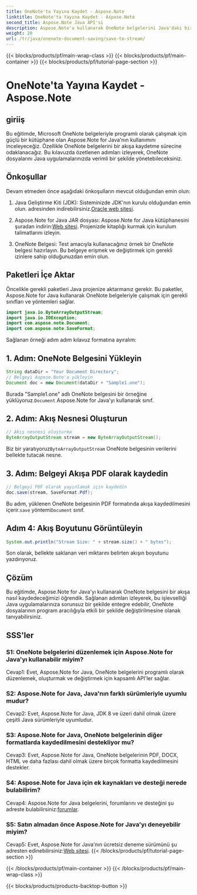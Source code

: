 ```yaml
---
title: OneNote'ta Yayına Kaydet - Aspose.Note
linktitle: OneNote'ta Yayına Kaydet - Aspose.Note
second_title: Aspose.Note Java API'si
description: Aspose.Note'u kullanarak OneNote belgelerini Java'daki bir akışa nasıl kaydedeceğinizi öğrenin. Bu işlevselliği uygulamalarınıza zahmetsizce entegre edin.
weight: 20
url: /tr/java/onenote-document-saving/save-to-stream/
---
```


{{< blocks/products/pf/main-wrap-class >}}
{{< blocks/products/pf/main-container >}}
{{< blocks/products/pf/tutorial-page-section >}}

# OneNote'ta Yayına Kaydet - Aspose.Note

## giriiş

Bu eğitimde, Microsoft OneNote belgeleriyle programlı olarak çalışmak için güçlü bir kütüphane olan Aspose.Note for Java'nın kullanımını inceleyeceğiz. Özellikle OneNote belgelerini bir akışa kaydetme sürecine odaklanacağız. Bu kılavuzda özetlenen adımları izleyerek, OneNote dosyalarını Java uygulamalarınızda verimli bir şekilde yönetebileceksiniz.

## Önkoşullar

Devam etmeden önce aşağıdaki önkoşulların mevcut olduğundan emin olun:

1.  Java Geliştirme Kiti (JDK): Sisteminizde JDK'nın kurulu olduğundan emin olun. adresinden indirebilirsiniz.[Oracle web sitesi](https://www.oracle.com/java/technologies/javase-jdk11-downloads.html).
   
2.  Aspose.Note for Java JAR dosyası: Aspose.Note for Java kütüphanesini şuradan indirin:[Web sitesi](https://releases.aspose.com/note/java/). Projenizde kitaplığı kurmak için kurulum talimatlarını izleyin.

3. OneNote Belgesi: Test amacıyla kullanacağınız örnek bir OneNote belgesi hazırlayın. Bu belgeye erişmek ve değiştirmek için gerekli izinlere sahip olduğunuzdan emin olun.

## Paketleri İçe Aktar

Öncelikle gerekli paketleri Java projenize aktarmanız gerekir. Bu paketler, Aspose.Note for Java kullanarak OneNote belgeleriyle çalışmak için gerekli sınıfları ve yöntemleri sağlar.

```java
import java.io.ByteArrayOutputStream;
import java.io.IOException;
import com.aspose.note.Document;
import com.aspose.note.SaveFormat;
```

Sağlanan örneği adım adım kılavuz formatına ayıralım:

## 1. Adım: OneNote Belgesini Yükleyin

```java
String dataDir = "Your Document Directory";
// Belgeyi Aspose.Note'a yükleyin
Document doc = new Document(dataDir + "Sample1.one");
```

 Burada "Sample1.one" adlı OneNote belgesini bir örneğine yüklüyoruz.`Document` Aspose.Note for Java'yı kullanarak sınıf.

## 2. Adım: Akış Nesnesi Oluşturun

```java
// Akış nesnesi oluşturma
ByteArrayOutputStream stream = new ByteArrayOutputStream();
```

 Biz bir yaratıyoruz`ByteArrayOutputStream` OneNote belgesinin verilerini bellekte tutacak nesne.

## 3. Adım: Belgeyi Akışa PDF olarak kaydedin

```java
// Belgeyi PDF olarak yayınlamak için kaydedin
doc.save(stream, SaveFormat.Pdf);
```

 Bu adım, yüklenen OneNote belgesinin PDF formatında akışa kaydedilmesini içerir.`save` yöntemi`Document` sınıf.

## Adım 4: Akış Boyutunu Görüntüleyin

```java
System.out.println("Stream Size: " + stream.size() + " bytes");
```

Son olarak, bellekte saklanan veri miktarını belirten akışın boyutunu yazdırıyoruz.

## Çözüm

Bu eğitimde, Aspose.Note for Java'yı kullanarak OneNote belgesini bir akışa nasıl kaydedeceğimizi öğrendik. Sağlanan adımları izleyerek, bu işlevselliği Java uygulamalarınıza sorunsuz bir şekilde entegre edebilir, OneNote dosyalarının program aracılığıyla etkili bir şekilde değiştirilmesine olanak tanıyabilirsiniz.

## SSS'ler

### S1: OneNote belgelerini düzenlemek için Aspose.Note for Java'yı kullanabilir miyim?

Cevap1: Evet, Aspose.Note for Java, OneNote belgelerini programlı olarak düzenlemek, oluşturmak ve değiştirmek için kapsamlı API'ler sağlar.

### S2: Aspose.Note for Java, Java'nın farklı sürümleriyle uyumlu mudur?

Cevap2: Evet, Aspose.Note for Java, JDK 8 ve üzeri dahil olmak üzere çeşitli Java sürümleriyle uyumludur.

### S3: Aspose.Note for Java, OneNote belgelerinin diğer formatlarda kaydedilmesini destekliyor mu?

Cevap3: Evet, Aspose.Note for Java, OneNote belgelerinin PDF, DOCX, HTML ve daha fazlası dahil olmak üzere birçok formatta kaydedilmesini destekler.

### S4: Aspose.Note for Java için ek kaynakları ve desteği nerede bulabilirim?

Cevap4: Aspose.Note for Java belgelerini, forumlarını ve desteğini şu adreste bulabilirsiniz:[forumlar](https://forum.aspose.com/c/note/28).

### S5: Satın almadan önce Aspose.Note for Java'yı deneyebilir miyim?

 Cevap5: Evet, Aspose.Note for Java'nın ücretsiz deneme sürümünü şu adresten edinebilirsiniz:[Web sitesi](https://releases.aspose.com/).
{{< /blocks/products/pf/tutorial-page-section >}}

{{< /blocks/products/pf/main-container >}}
{{< /blocks/products/pf/main-wrap-class >}}

{{< blocks/products/products-backtop-button >}}
